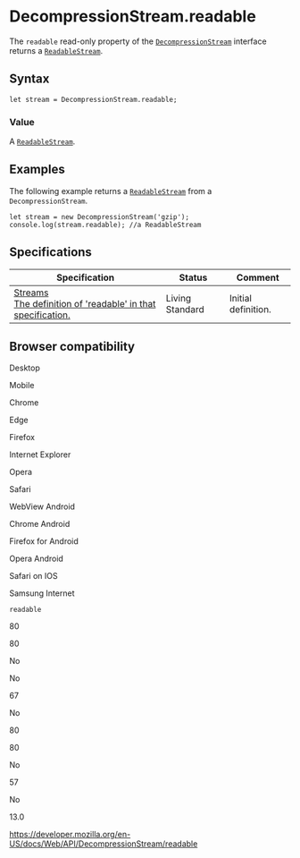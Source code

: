 # DecompressionStream.readable

The `readable` read-only property of the [`DecompressionStream`](../decompressionstream) interface returns a [`ReadableStream`](../readablestream).

## Syntax

    let stream = DecompressionStream.readable;

### Value

A [`ReadableStream`](../readablestream).

## Examples

The following example returns a [`ReadableStream`](../readablestream) from a `DecompressionStream`.

    let stream = new DecompressionStream('gzip');
    console.log(stream.readable); //a ReadableStream

## Specifications

<table><thead><tr class="header"><th>Specification</th><th>Status</th><th>Comment</th></tr></thead><tbody><tr class="odd"><td><a href="https://streams.spec.whatwg.org/#dom-generictransformstream-readable">Streams<br />
<span class="small">The definition of 'readable' in that specification.</span></a></td><td><span class="spec-living">Living Standard</span></td><td>Initial definition.</td></tr></tbody></table>

## Browser compatibility

Desktop

Mobile

Chrome

Edge

Firefox

Internet Explorer

Opera

Safari

WebView Android

Chrome Android

Firefox for Android

Opera Android

Safari on IOS

Samsung Internet

`readable`

80

80

No

No

67

No

80

80

No

57

No

13.0

<a href="https://developer.mozilla.org/en-US/docs/Web/API/DecompressionStream/readable" class="_attribution-link">https://developer.mozilla.org/en-US/docs/Web/API/DecompressionStream/readable</a>
